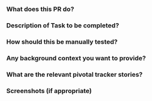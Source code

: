 ### What does this PR do?


### Description of Task to be completed?


### How should this be manually tested?


### Any background context you want to provide?


### What are the relevant pivotal tracker stories?


### Screenshots (if appropriate)